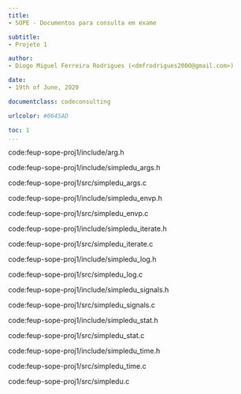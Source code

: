 ```yaml
---
title:
- SOPE - Documentos para consulta em exame

subtitle:
- Projeto 1

author:
- Diogo Miguel Ferreira Rodrigues (<dmfrodrigues2000@gmail.com>)

date:
- 19th of June, 2020

documentclass: codeconsulting

urlcolor: #0645AD

toc: 1
...
```


code:feup-sope-proj1/include/arg.h

code:feup-sope-proj1/include/simpledu_args.h

code:feup-sope-proj1/src/simpledu_args.c

code:feup-sope-proj1/include/simpledu_envp.h

code:feup-sope-proj1/src/simpledu_envp.c

code:feup-sope-proj1/include/simpledu_iterate.h

code:feup-sope-proj1/src/simpledu_iterate.c

code:feup-sope-proj1/include/simpledu_log.h

code:feup-sope-proj1/src/simpledu_log.c

code:feup-sope-proj1/include/simpledu_signals.h

code:feup-sope-proj1/src/simpledu_signals.c

code:feup-sope-proj1/include/simpledu_stat.h

code:feup-sope-proj1/src/simpledu_stat.c

code:feup-sope-proj1/include/simpledu_time.h

code:feup-sope-proj1/src/simpledu_time.c

code:feup-sope-proj1/src/simpledu.c
